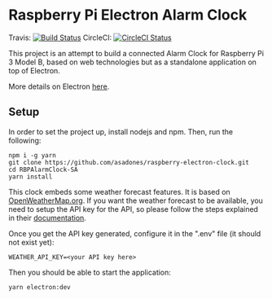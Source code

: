 # Raspberry Pi Electron Alarm Clock

Travis: [![Build Status](https://travis-ci.org/asadones/RBPAlarmClock-SA.svg?branch=master)](https://travis-ci.org/asadones/RBPAlarmClock-SA)
CircleCI: [![CircleCI Status](https://circleci.com/gh/asadones/raspberry-electron-clock.svg?style=shield)](https://circleci.com/gh/asadones/raspberry-electron-clock)

This project is an attempt to build a connected Alarm Clock for Raspberry Pi 3 Model B, based on
web technologies but as a standalone application on top of Electron.

More details on Electron [here](https://electron.atom.io).

## Setup

In order to set the project up, install nodejs and npm. Then, run the following:

```
npm i -g yarn
git clone https://github.com/asadones/raspberry-electron-clock.git
cd RBPAlarmClock-SA
yarn install
```

This clock embeds some weather forecast features. It is based on [OpenWeatherMap.org](https://openweathermap.org).
If you want the weather forecast to be available, you need to setup the API key for the API, so please follow the
steps explained in their [documentation](http://openweathermap.org/appid).

Once you get the API key generated, configure it in the ".env" file (it should not exist yet):
```
WEATHER_API_KEY=<your API key here>
```

Then you should be able to start the application:
```
yarn electron:dev
```
